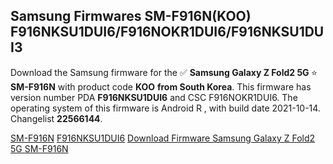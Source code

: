 <h2>Samsung Firmwares SM-F916N(KOO) F916NKSU1DUI6/F916NOKR1DUI6/F916NKSU1DUI3</h2>
Download the Samsung firmware for the ✅ <strong>Samsung Galaxy Z Fold2 5G </strong> ⭐ <strong>SM-F916N</strong> with product code <strong>KOO</strong> <strong> from South Korea</strong>. This firmware has version number PDA <strong>F916NKSU1DUI6</strong> and CSC F916NOKR1DUI6. The operating system of this firmware is Android R , with build date 2021-10-14. Changelist <strong>22566144</strong>.


[SM-F916N](https://samfirm.shop/samsung/model/SM-F916N)
[F916NKSU1DUI6](https://samfirm.shop/samsung/pda/F916NKSU1DUI6)
[Download Firmware Samsung Galaxy Z Fold2 5G SM-F916N](https://samfirm.shop/samsung/firmware/465101)
